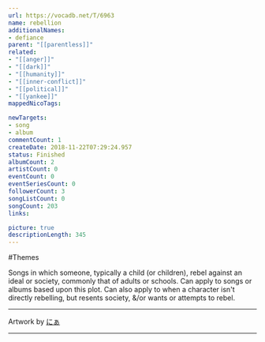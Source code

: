 ```yaml
---
url: https://vocadb.net/T/6963
name: rebellion
additionalNames: 
- defiance
parent: "[[parentless]]"
related:
- "[[anger]]"
- "[[dark]]"
- "[[humanity]]"
- "[[inner-conflict]]"
- "[[political]]"
- "[[yankee]]"
mappedNicoTags:

newTargets:
- song
- album
commentCount: 1
createDate: 2018-11-22T07:29:24.957
status: Finished
albumCount: 2
artistCount: 0
eventCount: 0
eventSeriesCount: 0
followerCount: 3
songListCount: 0
songCount: 203
links: 

picture: true
descriptionLength: 345
---
```


#Themes

Songs in which someone, typically a child (or children), rebel against an ideal or society, commonly that of adults or schools. Can apply to songs or albums based upon this plot. Can also apply to when a character isn't directly rebelling, but resents society, &/or wants or attempts to rebel.

----

Artwork by [にぁ](https://vocadb.net/Ar/64231)

---

